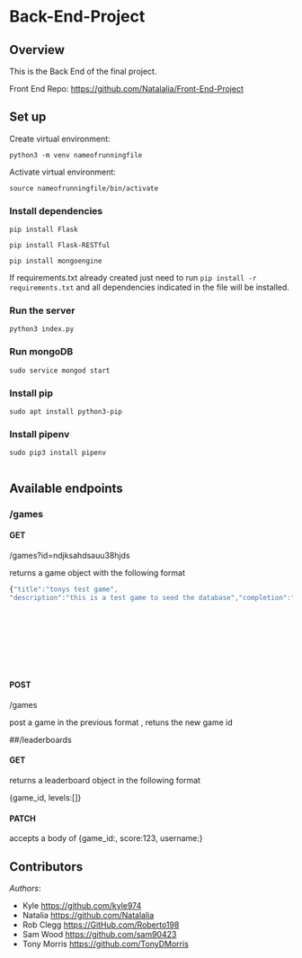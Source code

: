 # Back-End-Project

## Overview

This is the Back End of the final project. 

Front End Repo: https://github.com/Natalalia/Front-End-Project

## Set up

Create virtual environment:

```
python3 -m venv nameofrunningfile
```

Activate virtual environment:

```
source nameofrunningfile/bin/activate
```

### Install dependencies

```
pip install Flask
```

```
pip install Flask-RESTful
```

```
pip install mongoengine
```

If requirements.txt already created just need to run `pip install -r requirements.txt` and all dependencies indicated in the file will be installed.

### Run the server

```
python3 index.py
```

### Run mongoDB

```
sudo service mongod start
```

### Install pip

```
sudo apt install python3-pip
```

### Install pipenv

```
sudo pip3 install pipenv


```

## Available endpoints

### /games

#### GET

/games?id=ndjksahdsauu38hjds

returns a game object with the following format

```js
{"title":"tonys test game",
"description":"this is a test game to seed the database","completion":"well done you have completed the game","levels":[{"wincondition":"text",
																																																												"mainclue":"just write hello",
																																																												"clue2":"nothing",
																																																												"clue3":"nothing again",
																																																												"wintext":"you have won this level","windata":"hello"},{"wincondition":"text",
																																																												"mainclue":"just write hello",
																																																												"clue2":"nothing",
																																																												"clue3":"nothing again",
																																																												"wintext":"you have won this level","windata":"hello"}]
```

#### POST

/games

post a game in the previous format , retuns the new game id

##/leaderboards

#### GET

returns a leaderboard object in the following format

{game_id,
levels:[]}

#### PATCH

accepts a body of {game_id:,
score:123,
username:}

## Contributors
*Authors*:
 - Kyle https://github.com/kyle974
 - Natalia https://github.com/Natalalia
 - Rob Clegg https://GitHub.com/Roberto198
 - Sam Wood https://github.com/sam90423
 - Tony Morris https://github.com/TonyDMorris
